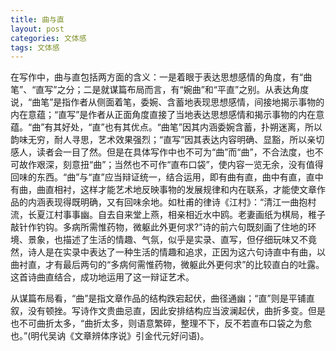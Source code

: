 ```yaml
---
title: 曲与直
layout: post
categories: 文体感
tags: 文体感
---
```


在写作中，曲与直包括两方面的含义：一是着眼于表达思想感情的角度，有“曲笔”、“直写”之分；二是就谋篇布局而言，有“婉曲”和“平直”之别。从表达角度说，“曲笔”是指作者从侧面着笔，委婉、含蓄地表现思想感情，间接地揭示事物的内在意蕴；“直写”是作者从正面角度直接了当地表达思想感情和揭示事物的内在意蕴。“曲”有其好处，“直”也有其优点。“曲笔”因其内涵委婉含蓄，扑朔迷离，所以韵味无穷，耐人寻思，艺术效果强烈；“直写”因其表达内容明确、显豁，所以亲切感人，读者会一目了然。但是在具体写作中也不可为“曲”而“曲”，不合法度，也不可故作艰深，刻意扭“曲”；当然也不可作“直布口袋”，使内容一览无余，没有值得回味的东西。“曲”与“直”应当辩证统一，结合运用，即有曲有直，曲中有直，直中有曲，曲直相衬，这样才能艺术地反映事物的发展规律和内在联系，才能使文章作品的内涵表现得既明确，又有回味余地。如杜甫的律诗《江村》：“清江一曲抱村流，长夏江村事事幽。自去自来堂上燕，相亲相近水中鸥。老妻画纸为棋局，稚子敲针作钓钩。多病所需惟药物，微躯此外更何求?”诗的前六句既刻画了住地的环境、景象，也描述了生活的情趣、气氛，似乎是实录、直写，但仔细玩味又不竟然，诗人是在实录中表达了一种生活的情趣和追求，正因为这六句诗直中有曲，以曲衬直，才有最后两句的“多病何需惟药物，微躯此外更何求”的比较直白的吐露。这首诗曲直结合，成功地运用了这一辩证艺术。

从谋篇布局看，“曲”是指文章作品的结构跌宕起伏，曲径通幽；“直”则是平铺直叙，没有顿挫。写诗作文贵曲忌直，因此安排结构应当波澜起伏，曲折多变。但是也不可曲折太多，“曲折太多，则语意繁碎，整理不下，反不若直布口袋之为愈也。”(明代吴讷《文章辨体序说》引金代元好问语)。 